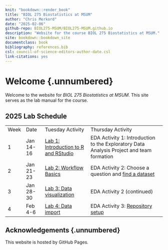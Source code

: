 ```yaml
---
knit: "bookdown::render_book"
title: "BIOL 275 Biostatistics at MSUM"
author: "Chris Merkord"
date: "2025-02-06"
github-repo: BIOL275-MSUM/BIOL275-MSUM.github.io
description: "Website for the course BIOL 275 Biostatistics at MSUM."
site: bookdown::bookdown_site
documentclass: book
bibliography: references.bib
csl: council-of-science-editors-author-date.csl
link-citations: yes
---
```


# Welcome {.unnumbered}

Welcome to the website for *BIOL 275 Biostatistics at MSUM*. This site serves as the lab manual for the course.

## 2025 Lab Schedule

|  |  |  |  |  |
|-------------|-------------|-------------|-----------------------|-------------|
| Week | Date | Tuesday Activity | Thursday Activity |  |
| 1 | Jan 14-16 | [Lab 1: Introduction to R and RStudio](lab-1.html) | EDA Activity 1: Introduction to the Exploratory Data Analysis Project and team formation |  |
| 2 | Jan 21-23 | [Lab 2: Workflow Basics](lab-2.html) | EDA Activity 2: Choose a question and [find a dataset](data-sets.html) |  |
| 3 | Jan 28-30 | [Lab 3: Data visualization](lab-3.html) | EDA Activity 2 (continued) |  |
| 4 | Feb 4-6 | [Lab 4: Data import](lab-4.html) | EDA Activity 3: [Repository setup](eda-repository.html) |  |

## Acknowledgements {.unnumbered}

This website is hosted by GitHub Pages.
